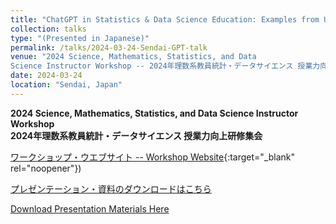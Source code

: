 ```yaml
---
title: "ChatGPT in Statistics & Data Science Education: Examples from US Universities"
collection: talks
type: "(Presented in Japanese)"
permalink: /talks/2024-03-24-Sendai-GPT-talk
venue: "2024 Science, Mathematics, Statistics, and Data
Science Instructor Workshop -- 2024年理数系教員統計・データサイエンス 授業力向上研修集会"
date: 2024-03-24
location: "Sendai, Japan"
---
```

<style>
  hr {
    height: 2px;
    background-color: #E5E4E2;
    border: none;
  }

  .no-italics {
      font-style: normal;   
  }
</style>

<b>
2024 Science, Mathematics, Statistics, and Data
Science Instructor Workshop</b><br>
<b>2024年理数系教員統計・データサイエンス 授業力向上研修集会
</b>

[ワークショップ・ウエブサイト -- Workshop Website](https://estat.sci.kagoshima-u.ac.jp/SESJSS/WSMS){:target="_blank" rel="noopener"})

[プレゼンテーション・資料のダウンロードはこちら](/files/2024_Sendai_ChatGPT.pdf)

[Download Presentation Materials Here](/files/2024_Sendai_ChatGPT.pdf)
